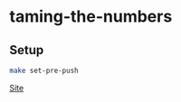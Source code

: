 # taming-the-numbers

## Setup

```bash
make set-pre-push
```

[Site](https://k70suk3-k06a7ash1.github.io/taming-the-numbers/)
